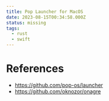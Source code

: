 ```yaml
---
title: Pop Launcher for MacOS
date: 2023-08-15T00:34:58.000Z
status: missing
tags:
  - rust
  - swift
---
```


# References

- <https://github.com/pop-os/launcher>
- <https://github.com/oknozor/onagre>
